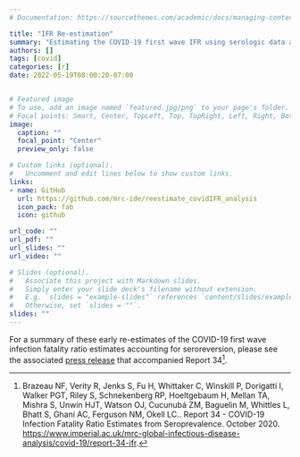 ```yaml
---
# Documentation: https://sourcethemes.com/academic/docs/managing-content/

title: "IFR Re-estimation"
summary: "Estimating the COVID-19 first wave IFR using serologic data accounting for seroreversion"
authors: []
tags: [covid]
categories: [r]
date: 2022-05-19T08:00:20-07:00


# Featured image
# To use, add an image named `featured.jpg/png` to your page's folder.
# Focal points: Smart, Center, TopLeft, Top, TopRight, Left, Right, BottomLeft, Bottom, BottomRight.
image:
  caption: ""
  focal_point: "Center"
  preview_only: false

# Custom links (optional).
#   Uncomment and edit lines below to show custom links.
links:
- name: GitHub
  url: https://github.com/mrc-ide/reestimate_covidIFR_analysis
  icon_pack: fab
  icon: github

url_code: ""
url_pdf: ""
url_slides: ""
url_video: ""

# Slides (optional).
#   Associate this project with Markdown slides.
#   Simply enter your slide deck's filename without extension.
#   E.g. `slides = "example-slides"` references `content/slides/example-slides.md`.
#   Otherwise, set `slides = ""`.
slides: ""
---
```


For a summary of these early re-estimates of the COVID-19 first wave infection fatality ratio estimates accounting for seroreversion, please see the associated [press release](https://www.imperial.ac.uk/news/207273/covid19-deaths-infection-fatality-ratio-says/) that accompanied Report 34[^1].

[^1]: Brazeau NF, Verity R, Jenks S, Fu H, Whittaker C, Winskill P, Dorigatti I, Walker PGT, Riley S, Schnekenberg RP, Hoeltgebaum H, Mellan TA, Mishra S, Unwin HJT, Watson OJ, Cucunubá ZM, Baguelin M, Whittles L, Bhatt S, Ghani AC, Ferguson NM, Okell LC.. Report 34 - COVID-19 Infection Fatality Ratio Estimates from Seroprevalence. October 2020. https://www.imperial.ac.uk/mrc-global-infectious-disease-analysis/covid-19/report-34-ifr.
